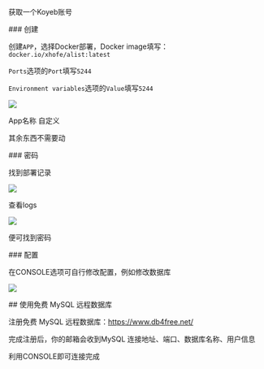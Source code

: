 获取一个Koyeb账号

### 创建

创建`APP`，选择Docker部署，Docker image填写：`docker.io/xhofe/alist:latest`

`Ports`选项的`Port`填写`5244`

`Environment variables`选项的`Value`填写`5244`

![](https://i0.hdslb.com/bfs/album/2b4e96a23c76a56cf9ec5027052cdba0222c92cf.png)

App名称 自定义

其余东西不需要动

### 密码

找到部署记录

![](https://i0.hdslb.com/bfs/album/ad2f6f12e58bd65535ae85734a839ecd7478435c.png)

查看logs

![](https://i0.hdslb.com/bfs/album/e4810ce4156d66edb4e2d5cadc55b4391de8a68d.png)

便可找到密码

### 配置

在CONSOLE选项可自行修改配置，例如修改数据库

![](https://i0.hdslb.com/bfs/album/7972c4a48b26078e97f1fc2e073a080186e8f355.png)

## 使用免费 MySQL 远程数据库

注册免费 MySQL 远程数据库：https://www.db4free.net/

完成注册后，你的邮箱会收到MySQL 连接地址、端口、数据库名称、用户信息

利用CONSOLE即可连接完成
